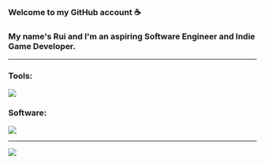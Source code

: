 ### Welcome to my GitHub account ☕
### My name's Rui and I'm an aspiring Software Engineer and Indie Game Developer.

---

### Tools:
![](https://skillicons.dev/icons?i=c,cs,html,css,php,js,ts,nodejs,react,scss,mysql,java,py)

### Software:
![](https://skillicons.dev/icons?i=git,github,vscode,visualstudio,idea,ps,blender,unity,unreal)

---

![](https://github-readme-stats.vercel.app/api?username=rui-san&show_icons=true&theme=dark)
